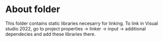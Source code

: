 # About folder
This folder contains static libraries necesarry for linking.
To link in Visual studio 2022, go to project properties -> 
linker -> input -> additional dependecies and add these libraries
there.